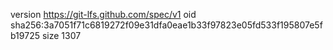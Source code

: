 version https://git-lfs.github.com/spec/v1
oid sha256:3a7051f71c6819272f09e31dfa0eae1b33f97823e05fd533f195807e5fb19725
size 1307
